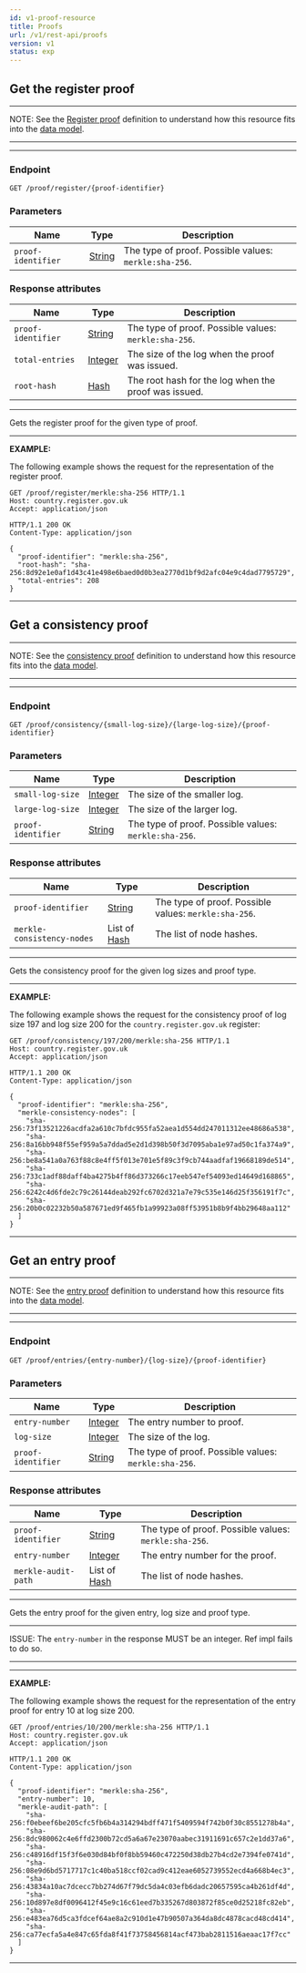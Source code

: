 ```yaml
---
id: v1-proof-resource
title: Proofs
url: /v1/rest-api/proofs
version: v1
status: exp
---
```


## Get the register proof

***
NOTE: See the [Register proof](/v1/glossary/digital-proof#register-proof) definition to understand how
this resource fits into the [data model](/v1/data-model).
***

***
### Endpoint

```
GET /proof/register/{proof-identifier}
```

### Parameters

|Name|Type|Description|
|-|-|-|
|`proof-identifier`| [String](/v1/datatypes/string)|The type of proof. Possible values: `merkle:sha-256`.|

### Response attributes

|Name|Type|Description|
|-|-|-|
|`proof-identifier`| [String](/v1/datatypes/string)|The type of proof. Possible values: `merkle:sha-256`.|
|`total-entries`| [Integer](/v1/datatypes/integer)|The size of the log when the proof was issued.|
|`root-hash`| [Hash](/v1/datatypes/hash)|The root hash for the log when the proof was issued.|
***

Gets the register proof for the given type of proof.

***
**EXAMPLE:**

The following example shows the request for the representation of the register
proof.

```http
GET /proof/register/merkle:sha-256 HTTP/1.1
Host: country.register.gov.uk
Accept: application/json
```

```http
HTTP/1.1 200 OK
Content-Type: application/json

{
  "proof-identifier": "merkle:sha-256",
  "root-hash": "sha-256:8d92e1e0af1d43c41e498e6baed0d0b3ea2770d1bf9d2afc04e9c4dad7795729",
  "total-entries": 208
}
```
***


## Get a consistency proof

***
NOTE: See the [consistency proof](/v1/glossary/digital-proof#consistency-proof) definition to
understand how this resource fits into the [data model](/v1/data-model).
***

***
### Endpoint

```
GET /proof/consistency/{small-log-size}/{large-log-size}/{proof-identifier}
```

### Parameters

|Name|Type|Description|
|-|-|-|
|`small-log-size`| [Integer](/v1/datatypes/integer)|The size of the smaller log.|
|`large-log-size`| [Integer](/v1/datatypes/integer)|The size of the larger log.|
|`proof-identifier`| [String](/v1/datatypes/string)|The type of proof. Possible values: `merkle:sha-256`.|

### Response attributes

|Name|Type|Description|
|-|-|-|
|`proof-identifier`| [String](/v1/datatypes/string)|The type of proof. Possible values: `merkle:sha-256`.|
|`merkle-consistency-nodes`| List of [Hash](/v1/datatypes/hash)|The list of node hashes.|
***

Gets the consistency proof for the given log sizes and proof type.

***
**EXAMPLE:**

The following example shows the request for the consistency proof of log size
197 and log size 200 for the `country.register.gov.uk` register:

```http
GET /proof/consistency/197/200/merkle:sha-256 HTTP/1.1
Host: country.register.gov.uk
Accept: application/json
```

```http
HTTP/1.1 200 OK
Content-Type: application/json

{
  "proof-identifier": "merkle:sha-256",
  "merkle-consistency-nodes": [
    "sha-256:73f13521226acdfa2a610c7bfdc955fa52aea1d554dd247011312ee48686a538",
    "sha-256:8a16bb948f55ef959a5a7ddad5e2d1d398b50f3d7095aba1e97ad50c1fa374a9",
    "sha-256:be8a541a0a763f88c8e4ff5f013e701e5f89c3f9cb744aadfaf19668189de514",
    "sha-256:733c1adf88daff4ba4275b4ff86d373266c17eeb547ef54093ed14649d168865",
    "sha-256:6242c4d6fde2c79c26144deab292fc6702d321a7e79c535e146d25f356191f7c",
    "sha-256:20b0c02232b50a587671ed9f465fb1a99923a08ff53951b8b9f4bb29648aa112"
  ]
}

```
***


## Get an entry proof

***
NOTE: See the [entry proof](/v1/glossary/digital-proof#entry-proof) definition to understand
how this resource fits into the [data model](/v1/data-model).
***

***
### Endpoint

```
GET /proof/entries/{entry-number}/{log-size}/{proof-identifier}
```

### Parameters

|Name|Type|Description|
|-|-|-|
|`entry-number`| [Integer](/v1/datatypes/integer)|The entry number to proof.|
|`log-size`| [Integer](/v1/datatypes/integer)|The size of the log.|
|`proof-identifier`| [String](/v1/datatypes/string)|The type of proof. Possible values: `merkle:sha-256`.|

### Response attributes

|Name|Type|Description|
|-|-|-|
|`proof-identifier`| [String](/v1/datatypes/string)|The type of proof. Possible values: `merkle:sha-256`.|
|`entry-number`| [Integer](/v1/datatypes/integer)|The entry number for the proof.|
|`merkle-audit-path`| List of [Hash](/v1/datatypes/hash)|The list of node hashes.|
***

Gets the entry proof for the given entry, log size and proof type.

***
ISSUE: The `entry-number` in the response MUST be an integer. Ref impl fails to
do so.
***

***
**EXAMPLE:**

The following example shows the request for the representation of the entry
proof for entry 10 at log size 200.

```http
GET /proof/entries/10/200/merkle:sha-256 HTTP/1.1
Host: country.register.gov.uk
Accept: application/json
```

```http
HTTP/1.1 200 OK
Content-Type: application/json

{
  "proof-identifier": "merkle:sha-256",
  "entry-number": 10,
  "merkle-audit-path": [
    "sha-256:f0ebeef6be205cfc5fb6b4a314294bdff471f5409594f742b0f30c8551278b4a",
    "sha-256:8dc980062c4e6ffd2300b72cd5a6a67e23070aabec31911691c657c2e1dd37a6",
    "sha-256:c48916df15f3f6e030d84bf0f8bb59460c472250d38db27b4cd2e7394fe0741d",
    "sha-256:08e9d6bd5717717c1c40ba518ccf02cad9c412eae6052739552ecd4a668b4ec3",
    "sha-256:43834a10ac7dcecc7bb274d67f79dc5da4c03efb6dadc20657595ca4b261df4d",
    "sha-256:10d897e8df0096412f45e9c16c61eed7b335267d803872f85ce0d25218fc82eb",
    "sha-256:e483ea76d5ca3fdcef64ae8a2c910d1e47b90507a364da8dc4878cacd48cd414",
    "sha-256:ca77ecfa5a4e847c65fda8f41f73758456814acf473bab2811516aeaac17f7cc"
  ]
}
```
***
